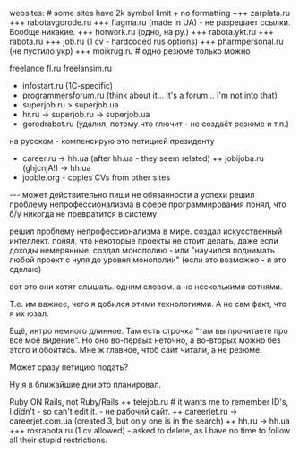websites: # some sites have 2k symbol limit + no formatting
+++ zarplata.ru
+++ rabotavgorode.ru
+++ flagma.ru (made in UA) - не разрешает ссылки. Вообще никакие.
+++ hotwork.ru (одно, на ру.)
+++ rabota.ykt.ru
+++ rabota.ru
+++ job.ru (1 cv - hardcoded rus options)
+++ pharmpersonal.ru (не пустило укр)
+++ moikrug.ru # одно резюме только можно

freelance
fl.ru
freelansim.ru

+ infostart.ru  (1C-specific)
+ programmersforum.ru  (think about it... it's a forum... I'm not into that)
+ superjob.ru > superjob.ua
+ hr.ru -> superjob.ru -> superjob.ua
+ gorodrabot.ru  (удалил, потому что глючит - не создаёт резюме и т.п.)

на русском - компенсирую это петицией президенту
+ career.ru -> hh.ua (after hh.ua - they seem related)
++ jobijoba.ru (ghjcnjA!) -> hh.ua
+ jooble.org - copies CVs from other sites

--- может действительно пиши не обязанности а успехи
решил проблему непрофессионализма в сфере программирования
понял, что б/у никогда не превратится в систему

решил проблему непрофессионализма в мире.
создал искусственный интеллект.
понял, что некоторые проекты не стоит делать, даже если доходы немерянные.
создал монополию - или "научился поднимать любой проект с нуля до уровня монополии" (если это возможно - я это сделаю)

вот это они хотят слышать.
одним словом.
а не несколькими сотнями.

Т.е. им важнее, чего я добился этими технологиями.
А не сам факт, что я их юзал.

Ещё, интро немного длинное.
Там есть строчка "там вы прочитаете про всё моё видение".
Но оно во-первых неточно, а во-вторых можно без этого и обойтись.
Мне ж главное, чтоб сайт читали, а не резюме.

Может сразу петицию подать?

Ну я в ближайшие дни это планировал.

Ruby ON Rails, not Ruby/Rails
++ telejob.ru # it wants me to remember ID's, I didn't - so can't edit it. - не рабочий сайт.
++ careerjet.ru -> careerjet.com.ua (created 3, but only one is in the search)
++ hh.ru -> hh.ua
+++ rosrabota.ru  (1 cv allowed) - asked to delete, as I have no time to follow all their stupid restrictions.
